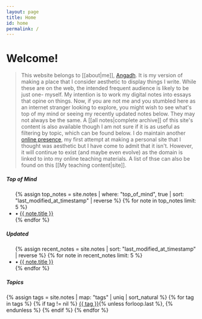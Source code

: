 ```yaml
---
layout: page
title: Home
id: home
permalink: /
---
```


# Welcome!

> This website belongs to  [[about|me]], [Angadh](https://www.sems.qmul.ac.uk/staff/a.nanjangud). It is my version of making a place that I consider aesthetic to display things I write. While these are on the web, the intended frequent audience is likely to be just one- myself. My intention is to work my digital notes into essays that opine on things. Now, if you are not me and you stumbled here as an internet stranger looking to explore, you might wish to see what's top of my mind or seeing my recently updated notes below. They may not always be the same. A [[all notes|complete archive]] of this site's content is also available though I am not sure if it is as useful as filtering by topic, which can be found below. I do maintain another [online presence](angadhn.com), my first attempt at making a personal site that I thought was aesthetic but I have come to admit that it isn't. However, it will continue to exist (and maybe even evolve) as the domain is linked to into my online teaching materials. A list of thse can also be found on this [[My teaching content|site]]. 
<div class="notes-grid">
  <div class="notes-column">
    <h5>Top of Mind</h5>
    <ul>
      {% assign top_notes = site.notes | where: "top_of_mind", true | sort: "last_modified_at_timestamp" | reverse %}
      {% for note in top_notes limit: 5 %}
        <li>
          • <a class="internal-link" href="{{ site.baseurl }}{{ note.url }}">{{ note.title }}</a>
        </li>
      {% endfor %}
    </ul>
  </div>

  <div class="notes-column">
    <h5>Updated</h5>
    <ul>
      {% assign recent_notes = site.notes | sort: "last_modified_at_timestamp" | reverse %}
      {% for note in recent_notes limit: 5 %}
        <li>
          • <a class="internal-link" href="{{ site.baseurl }}{{ note.url }}">{{ note.title }}</a>
        </li>
      {% endfor %}
    </ul>
  </div>
</div>

<h5>Topics</h5>

<div class="category-list">
{% assign tags = site.notes | map: "tags" | uniq | sort_natural %}
{% for tag in tags %}
  {% if tag != nil %}
    <a class="category-link" href="{{ site.baseurl }}/tags/{{ tag | slugify }}" rel="noopener">{{ tag }}</a>{% unless forloop.last %}, {% endunless %}
  {% endif %}
{% endfor %}
</div>
